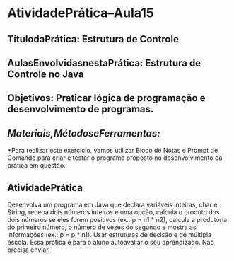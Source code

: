 # AtividadePrática–Aula15

## TítulodaPrática: Estrutura de Controle

## AulasEnvolvidasnestaPrática: Estrutura de Controle no Java

## Objetivos: Praticar lógica de programação e desenvolvimento de programas.

## _Materiais,MétodoseFerramentas:_
*Para realizar este exercício, vamos utilizar Bloco de Notas e Prompt de
Comando para criar e testar o programa proposto no desenvolvimento da
prática em questão.

## AtividadePrática
Desenvolva um programa em Java que declara variáveis inteiras, char e
String, receba dois números inteiros e uma opção, calcula o produto dos dois
números se eles forem positivos (ex.: p = n1 * n2), calcula a produtória do
primeiro número, o número de vezes do segundo e mostra as informações
(ex.: p = p * n1). Usar estruturas de decisão e de múltipla escola.
Essa prática é para o aluno autoavaliar o seu aprendizado. Não precisa enviar.
